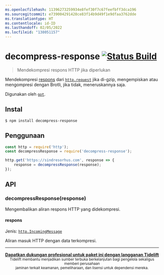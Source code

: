 ```yaml
---
ms.openlocfilehash: 11396273259934e8fef30f7c67feefbff3dca196
ms.sourcegitcommit: e739004291428ce83f14b9d49f1e9dfaa3762dde
ms.translationtype: HT
ms.contentlocale: id-ID
ms.lasthandoff: 02/05/2022
ms.locfileid: "138051157"
---
```

# <a name="decompress-response-build-statushttpstravis-ciorgsindresorhusdecompress-response"></a>decompress-response [![Status Build](https://travis-ci.org/sindresorhus/decompress-response.svg?branch=master)](https://travis-ci.org/sindresorhus/decompress-response)

> Mendekompresi respons HTTP jika diperlukan

Mendekompresi [respons](https://nodejs.org/api/http.html#http_class_http_incomingmessage) dari [`http.request`](https://nodejs.org/api/http.html#http_http_request_options_callback) jika di-gzip, mengempiskan atau mengompresi dengan Brotli, jika tidak, meneruskannya saja.

Digunakan oleh [`got`](https://github.com/sindresorhus/got).


## <a name="install"></a>Instal

```
$ npm install decompress-response
```


## <a name="usage"></a>Penggunaan

```js
const http = require('http');
const decompressResponse = require('decompress-response');

http.get('https://sindresorhus.com', response => {
    response = decompressResponse(response);
});
```


## <a name="api"></a>API

### <a name="decompressresponseresponse"></a>decompressResponse(response)

Mengembalikan aliran respons HTTP yang didekompresi.

#### <a name="response"></a>respons

Jenis: [`http.IncomingMessage`](https://nodejs.org/api/http.html#http_class_http_incomingmessage)

Aliran masuk HTTP dengan data terkompresi.


---

<div align="center">
    <b>
        <a href="https://tidelift.com/subscription/pkg/npm-unzip-response?utm_source=npm-unzip-response&utm_medium=referral&utm_campaign=readme">Dapatkan dukungan profesional untuk paket ini dengan langganan Tidelift</a>
    </b>
    <br>
    <sub> Tidelift membantu menjadikan sumber terbuka berkelanjutan bagi pengelola sekaligus memberi perusahaan<br>jaminan terkait keamanan, pemeliharaan, dan lisensi untuk dependensi mereka.
    </sub>
</div>
